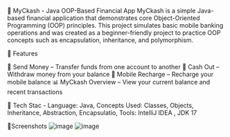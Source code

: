 📱 MyCkash - Java OOP-Based Financial App MyCkash is a simple Java-based financial application that demonstrates core Object-Oriented Programming (OOP) principles. This project simulates basic mobile banking operations and was created as a beginner-friendly project to practice OOP concepts such as encapsulation, inheritance, and polymorphism.

🚀 Features

💸 Send Money – Transfer funds from one account to another 
🏧 Cash Out – Withdraw money from your balance 
📲 Mobile Recharge – Recharge your mobile balance 
📊 MyCkash Overview – View your current balance and recent transactions

🧱 Tech Stac - 
Language: Java, Concepts Used: Classes, Objects, Inheritance, Abstraction, Encapsulatio, Tools: IntelliJ IDEA , JDK 17

📸Screenshots
![image](https://github.com/user-attachments/assets/247120aa-b7bf-4456-aaa1-9e5104201a5c)
![image](https://github.com/user-attachments/assets/8825d407-077a-4da0-9ff4-6e980351843f)

